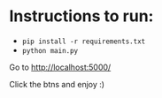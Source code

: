 # Instructions to run:

- `pip install -r requirements.txt`
- `python main.py`

Go to [http://localhost:5000/](http://localhost:5000/)

Click the btns and enjoy :)
